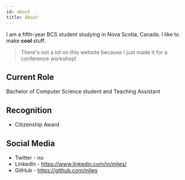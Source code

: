 ```yaml
---
id: about
title: About
---
```


I am a fifth-year BCS student studying in Nova Scotia, Canada. I like to make __cool__ stuff.

> There's not a lot on this website because I just made it for a conference workshop!

## Current Role

Bachelor of Computer Science student and Teaching Assistant

## Recognition

- Citizenship Award

## Social Media

- Twitter - no
- LinkedIn - https://www.linkedin.com/in/mljes/
- GitHub - https://github.com/mljes
